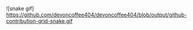 ![snake gif]
https://github.com/devoncoffee404/devoncoffee404/blob/output/github-contribution-grid-snake.gif
